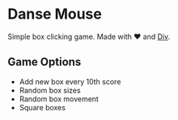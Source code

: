 # Danse Mouse
Simple box clicking game. Made with :heart: and [Div](https://github.com/gguilt/Div).

## Game Options
- Add new box every 10th score
- Random box sizes
- Random box movement
- Square boxes
